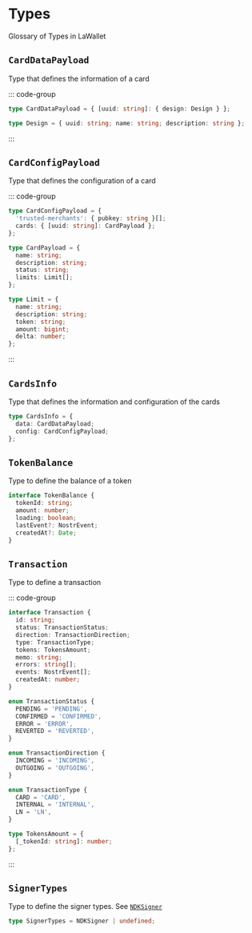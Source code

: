# Types

Glossary of Types in LaWallet

## `CardDataPayload`

Type that defines the information of a card

::: code-group

```ts [CardDataPayload]
type CardDataPayload = { [uuid: string]: { design: Design } };
```

```ts [Design]
type Design = { uuid: string; name: string; description: string };
```

:::

## `CardConfigPayload`

Type that defines the configuration of a card

::: code-group

```ts [CardConfigPayload]
type CardConfigPayload = {
  'trusted-merchants': { pubkey: string }[];
  cards: { [uuid: string]: CardPayload };
};
```

```ts [CardPayload]
type CardPayload = {
  name: string;
  description: string;
  status: string;
  limits: Limit[];
};
```

```ts [Limit]
type Limit = {
  name: string;
  description: string;
  token: string;
  amount: bigint;
  delta: number;
};
```

:::

## `CardsInfo`

Type that defines the information and configuration of the cards

```ts [Config]
type CardsInfo = {
  data: CardDataPayload;
  config: CardConfigPayload;
};
```

## `TokenBalance`

Type to define the balance of a token

```ts [TokenBalance]
interface TokenBalance {
  tokenId: string;
  amount: number;
  loading: boolean;
  lastEvent?: NostrEvent;
  createdAt?: Date;
}
```

## `Transaction`

Type to define a transaction

::: code-group

```ts [Transaction]
interface Transaction {
  id: string;
  status: TransactionStatus;
  direction: TransactionDirection;
  type: TransactionType;
  tokens: TokensAmount;
  memo: string;
  errors: string[];
  events: NostrEvent[];
  createdAt: number;
}
```

```ts [Status]
enum TransactionStatus {
  PENDING = 'PENDING',
  CONFIRMED = 'CONFIRMED',
  ERROR = 'ERROR',
  REVERTED = 'REVERTED',
}
```

```ts [Direction]
enum TransactionDirection {
  INCOMING = 'INCOMING',
  OUTGOING = 'OUTGOING',
}
```

```ts [Types]
enum TransactionType {
  CARD = 'CARD',
  INTERNAL = 'INTERNAL',
  LN = 'LN',
}
```

```ts [TokensAmount]
type TokensAmount = {
  [_tokenId: string]: number;
};
```

:::

## `SignerTypes`

Type to define the signer types. See [`NDKSigner`](/react/api/glossary/ndk#ndksigner)

```ts [SignerTypes]
type SignerTypes = NDKSigner | undefined;
```

